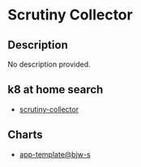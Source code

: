 # Scrutiny Collector

## Description

No description provided.

## k8 at home search

- [scrutiny-collector](https://nanne.dev/k8s-at-home-search/#/scrutiny-collector)

## Charts

- [app-template@bjw-s](https://bjw-s.github.io/helm-charts/)
